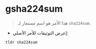 # gsha224sum

> هذا الأمر هو اسم مستعار لـ `sha224sum`.

- إعرض التوثيقات للأمر الأصلي:

`tldr sha224sum`
